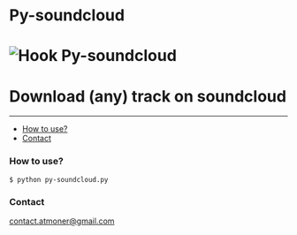 Py-soundcloud
=============



![Hook](http://oi59.tinypic.com/xlldlw.jpg) Py-soundcloud
=============
 
Download (any) track on soundcloud
=============

* * *

*   [How to use?](#how-to-use "How to use?")
*   [Contact](#contact-me "Contact")

### How to use? ###

```bach
$ python py-soundcloud.py
```

### Contact ###

contact.atmoner@gmail.com
